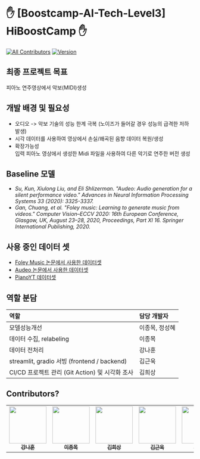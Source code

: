 # :raised_hand: [Boostcamp-AI-Tech-Level3] HiBoostCamp :raised_hand:

<!-- ALL-CONTRIBUTORS-BADGE:START - Do not remove or modify this section -->
[![All Contributors](https://img.shields.io/badge/all_contributors-5-orange.svg?style=flat-square)](#contributors-)
[![Version](https://img.shields.io/badge/Version-0.1-green.svg?style=flat-square)](#version-)
<!-- ALL-CONTRIBUTORS-BADGE:END -->

## 최종 프로젝트 목표
피아노 연주영상에서 악보(MIDI)생성

## 개발 배경 및 필요성
- 오디오 -> 악보 기술의 성능 한계 극복 (노이즈가 들어갈 경우 성능의 급격한 저하 발생)
- 시각 데이터를 사용하여 영상에서 손실/왜곡된 음향 데이터 복원/생성
- 확장가능성<br>
  입력 피아노 영상에서 생성한 Midi 파일을 사용하여 다른 악기로 연주한 버전 생성

## Baseline 모델
- _Su, Kun, Xiulong Liu, and Eli Shlizerman. "Audeo: Audio generation for a silent performance video." Advances in Neural Information Processing Systems 33 (2020): 3325-3337._
- _Gan, Chuang, et al. "Foley music: Learning to generate music from videos." Computer Vision–ECCV 2020: 16th European Conference, Glasgow, UK, August 23–28, 2020, Proceedings, Part XI 16. Springer International Publishing, 2020._

## 사용 중인 데이터 셋
- <a href="http://data.csail.mit.edu/clevrer/data_pose_midi.tar">Foley Music 논문에서 사용한 데이터셋</a>
- <a href="https://github.com/shlizee/Audeo">Audeo 논문에서 사용한 데이터셋</a>
- <a href="https://www.robots.ox.ac.uk/~vgg/research/sighttosound/">PianoYT 데이터셋</a>

## 역할 분담
| 역할 | 담당 개발자 |
| :-- | :--------- |
|모델성능개선|이종목, 정성혜|
|데이터 수집, relabeling|이종목|
|데이터 전처리|강나훈|
|streamlit, gradio 서빙 (frontend / backend)|김근욱|
|CI/CD 프로젝트 관리 (Git Action) 및 시각화 조사|김희상|

## Contributors?
<!-- ALL-CONTRIBUTORS-LIST:START - Do not remove or modify this section -->
<!-- prettier-ignore-start -->
<!-- markdownlint-disable -->
<table>
  <tr>
    <td align="center"><a href="https://github.com/ejrtks1020"><img src="https://github.com/ejrtks1020.png" width="100px;" alt=""/><br /><sub><b>강나훈</b></sub></a><br /><a href="https://github.com/ejrtks1020" title="Code"></td>
    <td align="center"><a href="https://github.com/lijm1358"><img src="https://github.com/lijm1358.png" width="100px;" alt=""/><br /><sub><b>이종목</b></sub></a><br /><a href="https://github.com/lijm1358" title="Code"></td>
    <td align="center"><a href="https://github.com/fneaplle"><img src="https://github.com/fneaplle.png" width="100px;" alt=""/><br /><sub><b>김희상</b></sub></a><br /><a href="https://github.com/fneaplle" title="Code"></td>
    <td align="center"><a href="https://github.com/KimGeunUk"><img src="https://github.com/KimGeunUk.png" width="100px;" alt=""/><br /><sub><b>김근욱</b></sub></a><br /><a href="https://github.com/KimGeunUk" title="Code"></td>
    <td align="center"><a href="https://github.com/jshye"><img src="https://github.com/jshye.png" width="100px;" alt=""/><br /><sub><b>정성혜</b></sub></a><br /><a href="https://github.com/jshye" title="Code"></td>    
  </tr>
</table>
<!-- markdownlint-restore -->
<!-- prettier-ignore-end -->
<!-- ALL-CONTRIBUTORS-LIST:END -->
